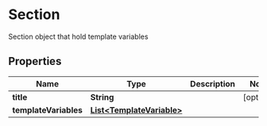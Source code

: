 

# Section

Section object that hold template variables

## Properties

| Name | Type | Description | Notes |
|------------ | ------------- | ------------- | -------------|
|**title** | **String** |  |  [optional] |
|**templateVariables** | [**List&lt;TemplateVariable&gt;**](TemplateVariable.md) |  |  |



